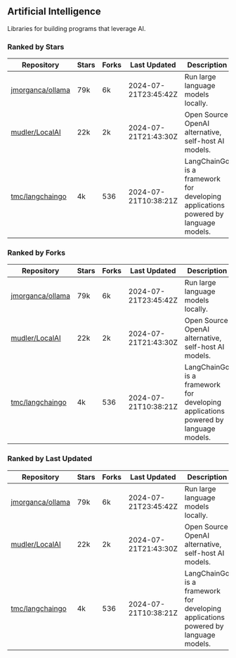 ## Artificial Intelligence

Libraries for building programs that leverage AI.

### Ranked by Stars

| Repository | Stars | Forks | Last Updated | Description | 
|------------|-------|-------|--------------|-------------|
| [jmorganca/ollama](https://github.com/jmorganca/ollama) | 79k | 6k | 2024-07-21T23:45:42Z |  Run large language models locally. |
| [mudler/LocalAI](https://github.com/mudler/LocalAI) | 22k | 2k | 2024-07-21T21:43:30Z |  Open Source OpenAI alternative, self-host AI models. |
| [tmc/langchaingo](https://github.com/tmc/langchaingo) | 4k | 536 | 2024-07-21T10:38:21Z |  LangChainGo is a framework for developing applications powered by language models. |

### Ranked by Forks

| Repository | Stars | Forks | Last Updated | Description | 
|------------|-------|-------|--------------|-------------|
| [jmorganca/ollama](https://github.com/jmorganca/ollama) | 79k | 6k | 2024-07-21T23:45:42Z |  Run large language models locally. |
| [mudler/LocalAI](https://github.com/mudler/LocalAI) | 22k | 2k | 2024-07-21T21:43:30Z |  Open Source OpenAI alternative, self-host AI models. |
| [tmc/langchaingo](https://github.com/tmc/langchaingo) | 4k | 536 | 2024-07-21T10:38:21Z |  LangChainGo is a framework for developing applications powered by language models. |

### Ranked by Last Updated

| Repository | Stars | Forks | Last Updated | Description | 
|------------|-------|-------|--------------|-------------|
| [jmorganca/ollama](https://github.com/jmorganca/ollama) | 79k | 6k | 2024-07-21T23:45:42Z |  Run large language models locally. |
| [mudler/LocalAI](https://github.com/mudler/LocalAI) | 22k | 2k | 2024-07-21T21:43:30Z |  Open Source OpenAI alternative, self-host AI models. |
| [tmc/langchaingo](https://github.com/tmc/langchaingo) | 4k | 536 | 2024-07-21T10:38:21Z |  LangChainGo is a framework for developing applications powered by language models. |

